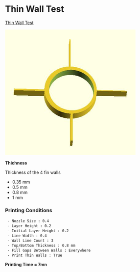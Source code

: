# Thin Wall Test

[Thin Wall Test](https://github.com/5axes/Calibration-Shapes/blob/master/models/ThinWall.stl)


![Thin Wall Test](https://github.com/5axes/Calibration-Shapes/blob/master/images/ThinWall.jpg)


**Thichness**

Thickness of the 4 fin walls
 
   - 0.35 mm
   - 0.5 mm
   - 0.8 mm
   - 1 mm


### Printing Conditions
     - Nozzle Size : 0.4
     - Layer Height : 0.2
     - Initial Layer Height : 0.2
     - Line Width : 0.4
     - Wall Line Count : 3
     - Top/Bottom Thickness : 0.8 mm
     - Fill Gaps Between Walls : Everywhere
     - Print Thin Walls : True


**Printing Time = 7mn**
